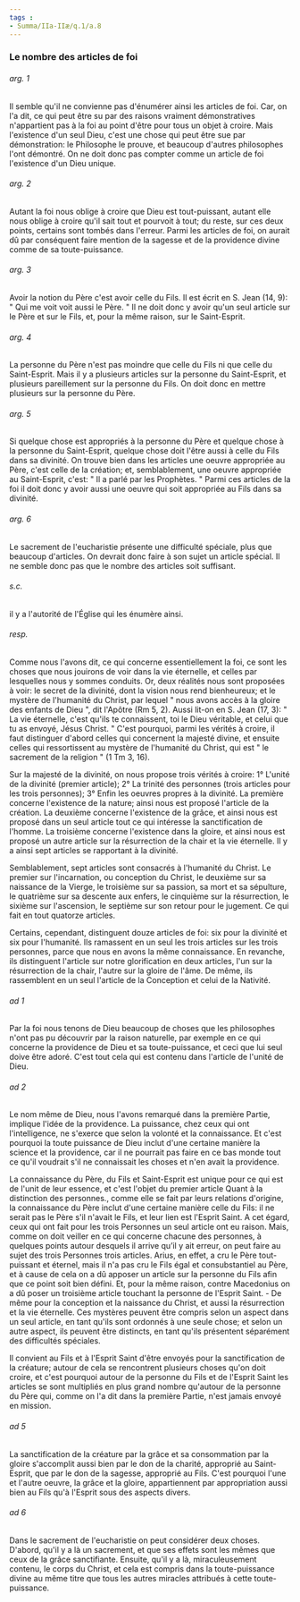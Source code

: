 ```yaml
---
tags : 
- Summa/IIa-IIæ/q.1/a.8
---
```


### Le nombre des articles de foi

###### arg. 1
Il semble qu'il ne convienne pas d'énumérer ainsi les articles de foi. Car, on l'a dit, ce qui peut être su par des raisons vraiment démonstratives n'appartient pas à la foi au point d'être pour tous un objet à croire. Mais l'existence d'un seul Dieu, c'est une chose qui peut être sue par démonstration: le Philosophe le prouve, et beaucoup d'autres philosophes l'ont démontré. On ne doit donc pas compter comme un article de foi l'existence d'un Dieu unique. 

###### arg. 2
Autant la foi nous oblige à croire que Dieu est tout-puissant, autant elle nous oblige à croire qu'il sait tout et pourvoit à tout; du reste, sur ces deux points, certains sont tombés dans l'erreur. Parmi les articles de foi, on aurait dû par conséquent faire mention de la sagesse et de la providence divine comme de sa toute-puissance. 

###### arg. 3
Avoir la notion du Père c'est avoir celle du Fils. Il est écrit en S. Jean (14, 9): " Qui me voit voit aussi le Père. " Il ne doit donc y avoir qu'un seul article sur le Père et sur le Fils, et, pour la même raison, sur le Saint-Esprit. 

###### arg. 4
La personne du Père n'est pas moindre que celle du Fils ni que celle du Saint-Esprit. Mais il y a plusieurs articles sur la personne du Saint-Esprit, et plusieurs pareillement sur la personne du Fils. On doit donc en mettre plusieurs sur la personne du Père. 

###### arg. 5
Si quelque chose est appropriés à la personne du Père et quelque chose à la personne du Saint-Esprit, quelque chose doit l'être aussi à celle du Fils dans sa divinité. On trouve bien dans les articles une oeuvre appropriée au Père, c'est celle de la création; et, semblablement, une oeuvre appropriée au Saint-Esprit, c'est: " Il a parlé par les Prophètes. " Parmi ces articles de la foi il doit donc y avoir aussi une oeuvre qui soit appropriée au Fils dans sa divinité. 

###### arg. 6
Le sacrement de l'eucharistie présente une difficulté spéciale, plus que beaucoup d'articles. On devrait donc faire à son sujet un article spécial. Il ne semble donc pas que le nombre des articles soit suffisant. 

###### s.c.
il y a l'autorité de l'Église qui les énumère ainsi. 

###### resp.
Comme nous l'avons dit, ce qui concerne essentiellement la foi, ce sont les choses que nous jouirons de voir dans la vie éternelle, et celles par lesquelles nous y sommes conduits. Or, deux réalités nous sont proposées à voir: le secret de la divinité, dont la vision nous rend bienheureux; et le mystère de l'humanité du Christ, par lequel " nous avons accès à la gloire des enfants de Dieu ", dit l'Apôtre (Rm 5, 2). Aussi lit-on en S. Jean (17, 3): " La vie éternelle, c'est qu'ils te connaissent, toi le Dieu véritable, et celui que tu as envoyé, Jésus Christ. " C'est pourquoi, parmi les vérités à croire, il faut distinguer d'abord celles qui concernent la majesté divine, et ensuite celles qui ressortissent au mystère de l'humanité du Christ, qui est " le sacrement de la religion " (1 Tm 3, 16). 

Sur la majesté de la divinité, on nous propose trois vérités à croire: 1° L'unité de la divinité (premier article); 2° La trinité des personnes (trois articles pour les trois personnes); 3° Enfin les oeuvres propres à la divinité. La première concerne l'existence de la nature; ainsi nous est proposé l'article de la création. La deuxième concerne l'existence de la grâce, et ainsi nous est proposé dans un seul article tout ce qui intéresse la sanctification de l'homme. La troisième concerne l'existence dans la gloire, et ainsi nous est proposé un autre article sur la résurrection de la chair et la vie éternelle. Il y a ainsi sept articles se rapportant à la divinité. 

Semblablement, sept articles sont consacrés à l'humanité du Christ. Le premier sur l'incarnation, ou conception du Christ, le deuxième sur sa naissance de la Vierge, le troisième sur sa passion, sa mort et sa sépulture, le quatrième sur sa descente aux enfers, le cinquième sur la résurrection, le sixième sur l'ascension, le septième sur son retour pour le jugement. Ce qui fait en tout quatorze articles. 

Certains, cependant, distinguent douze articles de foi: six pour la divinité et six pour l'humanité. Ils ramassent en un seul les trois articles sur les trois personnes, parce que nous en avons la même connaissance. En revanche, ils distinguent l'article sur notre glorification en deux articles, l'un sur la résurrection de la chair, l'autre sur la gloire de l'âme. De même, ils rassemblent en un seul l'article de la Conception et celui de la Nativité. 

###### ad 1
Par la foi nous tenons de Dieu beaucoup de choses que les philosophes n'ont pas pu découvrir par la raison naturelle, par exemple en ce qui concerne la providence de Dieu et sa toute-puissance, et ceci que lui seul doive être adoré. C'est tout cela qui est contenu dans l'article de l'unité de Dieu. 

###### ad 2
Le nom même de Dieu, nous l'avons remarqué dans la première Partie, implique l'idée de la providence. La puissance, chez ceux qui ont l'intelligence, ne s'exerce que selon la volonté et la connaissance. Et c'est pourquoi la toute puissance de Dieu inclut d'une certaine manière la science et la providence, car il ne pourrait pas faire en ce bas monde tout ce qu'il voudrait s'il ne connaissait les choses et n'en avait la providence. 

La connaissance du Père, du Fils et Saint-Esprit est unique pour ce qui est de l'unit de leur essence, et c'est l'objet du premier article Quant à la distinction des personnes., comme elle se fait par leurs relations d'origine, la connaissance du Père inclut d'une certaine manière celle du Fils: il ne serait pas le Père s'il n'avait le Fils, et leur lien est l'Esprit Saint. A cet égard, ceux qui ont fait pour les trois Personnes un seul article ont eu raison. Mais, comme on doit veiller en ce qui concerne chacune des personnes, à quelques points autour desquels il arrive qu’il y ait erreur, on peut faire au sujet des trois Personnes trois articles. Arius, en effet, a cru le Père tout-puissant et éternel, mais il n'a pas cru le Fils égal et consubstantiel au Père, et à cause de cela on a dû apposer un article sur la personne du Fils afin que ce point soit bien défini. Et, pour la même raison, contre Macedonius on a dû poser un troisième article touchant la personne de l'Esprit Saint. - De même pour la conception et la naissance du Christ, et aussi la résurrection et la vie éternelle. Ces mystères peuvent être compris selon un aspect dans un seul article, en tant qu'ils sont ordonnés à une seule chose; et selon un autre aspect, ils peuvent être distincts, en tant qu'ils présentent séparément des difficultés spéciales. 

Il convient au Fils et à l'Esprit Saint d'être envoyés pour la sanctification de la créature; autour de cela se rencontrent plusieurs choses qu'on doit croire, et c'est pourquoi autour de la personne du Fils et de l'Esprit Saint les articles se sont multipliés en plus grand nombre qu'autour de la personne du Père qui, comme on l'a dit dans la première Partie, n'est jamais envoyé en mission. 

###### ad 5
La sanctification de la créature par la grâce et sa consommation par la gloire s'accomplit aussi bien par le don de la charité, approprié au Saint-Esprit, que par le don de la sagesse, approprié au Fils. C'est pourquoi l'une et l'autre oeuvre, la grâce et la gloire, appartiennent par appropriation aussi bien au Fils qu'à l'Esprit sous des aspects divers. 

###### ad 6
Dans le sacrement de l'eucharistie on peut considérer deux choses. D'abord, qu'il y a là un sacrement, et que ses effets sont les mêmes que ceux de la grâce sanctifiante. Ensuite, qu'il y a là, miraculeusement contenu, le corps du Christ, et cela est compris dans la toute-puissance divine au même titre que tous les autres miracles attribués à cette toute-puissance. 

